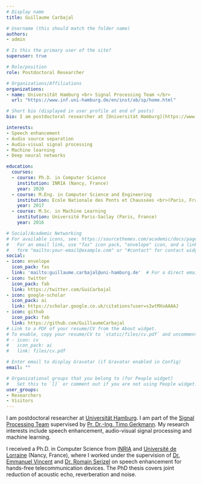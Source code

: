 ```yaml
---
# Display name
title: Guillaume Carbajal

# Username (this should match the folder name)
authors:
- admin

# Is this the primary user of the site?
superuser: true

# Role/position
role: Postdoctoral Researcher

# Organizations/Affiliations
organizations:
- name: Universität Hamburg <br> Signal Processing Team </br>
  url: "https://www.inf.uni-hamburg.de/en/inst/ab/sp/home.html"

# Short bio (displayed in user profile at end of posts)
bio: I am postdoctoral researcher at [Universität Hamburg](https://www.uni-hamburg.de/). I am part of the [Signal Processing Team](https://www.inf.uni-hamburg.de/en/inst/ab/sp/home.html) supervised by [Pr. Dr.-Ing. Timo Gerkmann](https://www.inf.uni-hamburg.de/en/inst/ab/sp/people/gerkmann.html). My research interests include speech enhancement, audio-visual signal processing and machine learning. <br> I received a Ph.D. in Computer Science from [INRIA](https://www.inria.fr/fr/centre-inria-nancy-grand-est) and [Université de Lorraine](http://www.univ-lorraine.fr/) (Nancy, France), where I worked under the supervision of [Dr. Emmanuel Vincent](https://members.loria.fr/EVincent/) and [Dr. Romain Serizel](https://members.loria.fr/RSerizel/) on speech enhancement for hands-free telecommunication devices. The PhD thesis covers joint reduction of acoustic echo, reverberation and noise. </br>

interests:
- Speech enhancement
- Audio source separation
- Audio-visual signal processing
- Machine learning
- Deep neural networks

education:
  courses:
  - course: Ph.D. in Computer Science
    institution: INRIA (Nancy, France)
    year: 2020
  - course: M.Eng. in Computer Science and Engineering
    institution: Ecole Nationale des Ponts et Chaussées <br>(Paris, France)</br>
    year: 2017
  - course: M.Sc. in Machine Learning
    institution: Université Paris-Saclay (Paris, France)
    year: 2016

# Social/Academic Networking
# For available icons, see: https://sourcethemes.com/academic/docs/page-builder/#icons
#   For an email link, use "fas" icon pack, "envelope" icon, and a link in the
#   form "mailto:your-email@example.com" or "#contact" for contact widget.
social:
- icon: envelope
  icon_pack: fas
  link: 'mailto:guillaume.carbajal@uni-hamburg.de'  # For a direct email link, use "mailto:test@example.org".
- icon: twitter
  icon_pack: fab
  link: https://twitter.com/GuiCarbajal
- icon: google-scholar
  icon_pack: ai
  link: https://scholar.google.co.uk/citations?user=sIwtMXoAAAAJ
- icon: github
  icon_pack: fab
  link: https://github.com/GuillaumeCarbajal
# Link to a PDF of your resume/CV from the About widget.
# To enable, copy your resume/CV to `static/files/cv.pdf` and uncomment the lines below.
# - icon: cv
#   icon_pack: ai
#   link: files/cv.pdf

# Enter email to display Gravatar (if Gravatar enabled in Config)
email: ""

# Organizational groups that you belong to (for People widget)
#   Set this to `[]` or comment out if you are not using People widget.
user_groups:
- Researchers
- Visitors
---
```

I am postdoctoral researcher at [Universität Hamburg](https://www.uni-hamburg.de/). I am part of the [Signal Processing Team](https://www.inf.uni-hamburg.de/en/inst/ab/sp/home.html) supervised by [Pr. Dr.-Ing. Timo Gerkmann](https://www.inf.uni-hamburg.de/en/inst/ab/sp/people/gerkmann.html). My research interests include speech enhancement, audio-visual signal processing and machine learning.

I received a Ph.D. in Computer Science from [INRIA](https://www.inria.fr/fr/centre-inria-nancy-grand-est) and [Université de Lorraine](http://www.univ-lorraine.fr/) (Nancy, France), where I worked under the supervision of [Dr. Emmanuel Vincent](https://members.loria.fr/EVincent/) and [Dr. Romain Serizel](https://members.loria.fr/RSerizel/) on speech enhancement for hands-free telecommunication devices. The PhD thesis covers joint reduction of acoustic echo, reverberation and noise.